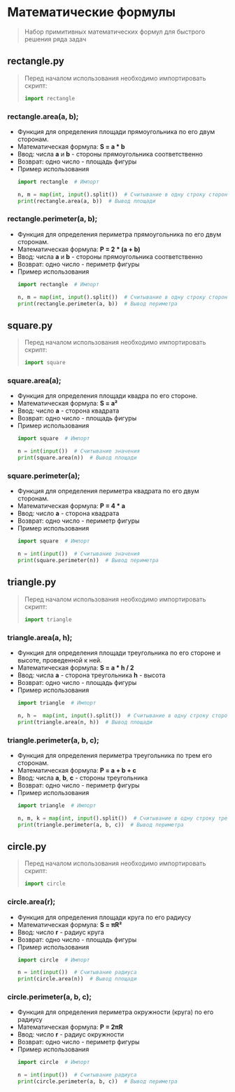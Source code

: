 # Математические формулы
> Набор примитивных математических формул для быстрого решения ряда задач
## rectangle.py
> Перед началом использования необходимо импортировать скрипт:
> ```py
> import rectangle
> ```
### rectangle.area(a, b);
- Функция для определения площади прямоугольника по его двум сторонам. 
- Математическая формула: **S = a * b**
- Ввод: числа **a** и **b** - стороны прямоугольника соответственно
- Возврат: одно число - площадь фигуры
- Пример использования
  ```py
  import rectangle  # Импорт
  
  n, m = map(int, input().split())  # Считывание в одну строку сторон прямоугольника
  print(rectangle.area(a, b))  # Вывод площади
  ```
### rectangle.perimeter(a, b);
- Функция для определения периметра прямоугольника по его двум сторонам. 
- Математическая формула: **P = 2 * (a + b)**
- Ввод: числа **a** и **b** - стороны прямоугольника соответственно
- Возврат: одно число - периметр фигуры
- Пример использования
  ```py
  import rectangle  # Импорт
  
  n, m = map(int, input().split())  # Считывание в одну строку сторон прямоугольника
  print(rectangle.perimeter(a, b))  # Вывод периметра
  ```
## square.py
> Перед началом использования необходимо импортировать скрипт:
> ```py
> import square
> ```
### square.area(a);
- Функция для определения площади квадра по его стороне. 
- Математическая формула: **S = a²**
- Ввод: число **a** - сторона квадрата
- Возврат: одно число - площадь фигуры
- Пример использования
  ```py
  import square  # Импорт

  n = int(input())  # Считывание значения
  print(square.area(n))  # Вывод площади
  ```
### square.perimeter(a);
- Функция для определения периметра квадрата по его двум сторонам. 
- Математическая формула: **P = 4 * a**
- Ввод: число **a** - сторона квадрата
- Возврат: одно число - периметр фигуры
- Пример использования
  ```py
  import square  # Импорт

  n = int(input())  # Считывание значения
  print(square.perimeter(n))  # Вывод периметра
  ```
## triangle.py
> Перед началом использования необходимо импортировать скрипт:
> ```py
> import triangle
> ```
### triangle.area(a, h);
- Функция для определения площади треугольника по его стороне и высоте, проведенной к ней. 
- Математическая формула: **S = a * h / 2**
- Ввод: числа **a** - сторона треугольника **h** - высота
- Возврат: одно число - площадь фигуры
- Пример использования
  ```py
  import triangle  # Импорт

  n, h =  map(int, input().split())  # Считывание в одну строку стороны треугольника и высоты, проведенной к ней.
  print(triangle.area(n, h))  # Вывод площади
  ```
### triangle.perimeter(a, b, c);
- Функция для определения периметра треугольника по трем его сторонам. 
- Математическая формула: **P = a + b + c**
- Ввод: числа **a**, **b**, **c** - стороны треугольника
- Возврат: одно число - периметр фигуры
- Пример использования
  ```py
  import triangle  # Импорт

  n, m, k = map(int, input().split())  # Считывание в одну строку трех сторон треугольника
  print(triangle.perimeter(a, b, c))  # Вывод периметра
  ```
## circle.py
> Перед началом использования необходимо импортировать скрипт:
> ```py
> import circle
> ```
### circle.area(r);
- Функция для определения площади круга по его радиусу
- Математическая формула: **S = πR²**
- Ввод: число **r** - радиус круга
- Возврат: одно число - площадь фигуры
- Пример использования
  ```py
  import circle  # Импорт

  n = int(input())  # Считывание радиуса
  print(circle.area(n))  # Вывод площади
  ```
### circle.perimeter(a, b, c);
- Функция для определения периметра окружности (круга) по его радиусу
- Математическая формула: **P = 2πR**
- Ввод: число **r** - радиус окружности
- Возврат: одно число - периметр фигуры
- Пример использования
  ```py
  import circle  # Импорт

  n = int(input())  # Считывание радиуса
  print(circle.perimeter(a, b, c))  # Вывод периметра
  ```